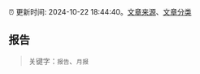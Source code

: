 :alarm_clock: 更新时间: 2024-10-22 18:44:40。[文章来源](/README.md)、[文章分类](/TAGS.md)

## 报告


> 关键字：`报告`、`月报`



